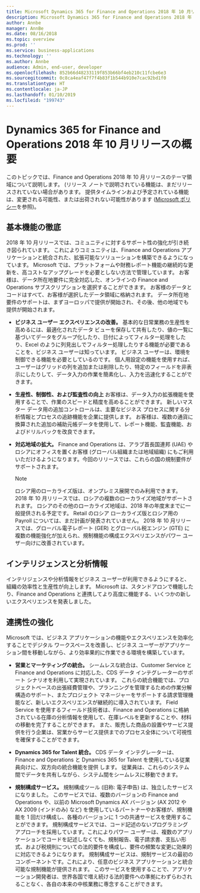 ```yaml
---
title: Microsoft Dynamics 365 for Finance and Operations 2018 年 10 月リリースの概要
description: Microsoft Dynamics 365 for Finance and Operations 2018 年 10 月リリースの概要
author: Annbe
manager: AnnBe
ms.date: 08/16/2018
ms.topic: overview
ms.prod: ''
ms.service: business-applications
ms.technology: ''
ms.author: Annbe
audience: Admin, end-user, developer
ms.openlocfilehash: 852b66d48233119f853b66bf4eb210c11fcbe6e3
ms.sourcegitcommit: 0c8ca4eaf47f7f4b83f1b544b910e7cac92bd1f0
ms.translationtype: HT
ms.contentlocale: ja-JP
ms.lasthandoff: 01/10/2019
ms.locfileid: "199743"
---
```

#  <a name="overview-of-dynamics-365-for-finance-and-operations-october-18-release"></a>Dynamics 365 for Finance and Operations 2018 年 10 月リリースの概要


このトピックでは、Finance and Operations 2018 年 10 月リリースのテーマ領域について説明します。 (リリース ノートで説明されている機能は、まだリリースされていない場合があります。 提供タイムラインおよび予定されている機能は、変更される可能性、または出荷されない可能性があります ([Microsoft ポリシー](https://go.microsoft.com/fwlink/p/?linkid=2007332)を参照)。

## <a name="focus-on-fundamentals"></a>基本機能の徹底

2018 年 10 月リリースでは、コミュニティに対するサポート性の強化が引き続き図られています。
これによりコミュニティは、Finance and Operations アプリケーションと統合された、拡張可能なソリューションを構築できるようになっています。 Microsoft では、プラットフォームや財務レポート機能の継続的な更新を、高コストなアップグレードを必要としない方法で管理しています。 お客様は、データ所在地要件に完全対応した、オンラインの Finance and Operations サブスクリプションを選択することができます。 お客様のデータとコードはすべて、お客様が選択したデータ領域に格納されます。 データ所在地要件のサポートは、まずヨーロッパで提供が開始され、その後、他の地域でも提供が開始されます。

-   **ビジネス ユーザー エクスペリエンスの改善。** 基本的な日常業務の生産性を高めるには、最適化されたデータ ビューを保存して共有したり、値の一覧に基づいてデータをグループ化したり、日付によってフィルター処理をしたり、Excel のように列見出しでフィルター処理したりする機能が必要であることを、ビジネス ユーザーは知っています。 ビジネス ユーザーは、環境を制御できる機能を必要としているのです。 個人用設定の機能を使用すれば、ユーザーはグリッドの列を追加または削除したり、特定のフィールドを非表示にしたりして、データ入力の作業を簡素化し、入力を迅速化することができます。

-   **生産性、制御性、および監査性の向上** お客様は、データ入力の拡張機能を使用することで、作業のスピードと精度を高めることができます。
    新しいマスター データ用の追加コントロールは、主要なビジネス プロセスに関する分析情報とプロセスの追跡機能を企業に提供します。 お客様は、複数の通貨に換算された追加の補助元帳データを使用して、レポート機能、監査機能、およびドリルバックを改良できます。

-   **対応地域の拡大。** Finance and Operations は、アラブ首長国連邦 (UAE) やロシアにオフィスを置くお客様 (グローバル組織または地域組織) にもご利用いただけるようになります。今回のリリースでは、これらの国の規制要件がサポートされます。 
    
    > [!NOTE]
    > ロシア用のローカライズ版は、オンプレミス展開でのみ利用できます。 2018 年 10 月リリースでは、ロシアの複数のローカライズ地域がサポートされます。 ロシアのその他のローカライズ地域は、2018 年の年度末までに一般提供される予定です。 Retail のロシア ローカライズ版とロシア用の Payroll については、まだ計画が発表されていません。 2018 年 10 月リリースでは、グローバル電子レポート (GER) とグローバル税エンジン (GTE) に複数の機能強化が加えられ、規制機能の構成エクスペリエンスがパワー ユーザー向けに改善されています。 

## <a name="intelligence-and-insights"></a>インテリジェンスと分析情報

インテリジェンスや分析情報をビジネス ユーザーが利用できるようにすると、組織の効率性と生産性が向上します。 Microsoft は、スタンドアロンで機能したり、Finance and Operations と連携してより高度に機能する、いくつかの新しいエクスペリエンスを発表しました。

## <a name="better-together"></a>連携性の強化

Microsoft では、ビジネス アプリケーションの機能やエクスペリエンスを効率化することでデジタル ワークスペースを改善し、ビジネス ユーザーがアプリケーション間を移動しながら、より効率果的に作業できる環境を構築しています。

-   **営業とマーケティングの統合。** シームレスな統合は、Customer Service と Finance and Operations に対応した、CDS データ インテグレーターのサポート シナリオを利用して実現されています。 これらの統合機能では、プロジェクトベースの出張経費管理や、プランニングを管理するための作業分解構造のサポート、またプロジェクト マネージャーをサポートする請求管理機能など、新しいエクスペリエンスが継続的に導入されています。 Field Service を使用するフィールド技術者は、Finance and Operations に格納されている在庫の分析情報を使用して、在庫レベルを更新することや、材料の移動を完了することができます。 また、販売した商品の設置やサービス提供を行う企業は、営業からサービス提供までのプロセス全体について可視性を確保することができます。

-   **Dynamics 365 for Talent 統合。** CDS データ インテグレーターは、Finance and Operations と Dynamics 365 for Talent を使用している従業員向けに、双方向の統合機能を提供 します。 従業員は、これらのシステム間でデータを共有しながら、システム間をシームレスに移動できます。

-   **規制構成サービス。** 規制構成ツール (旧称: 電子申告) は、独立したサービスになりました。 このサービスでは、複数のバージョンの Finance and Operations や、以前の Microsoft Dynamics AX バージョン (AX 2012 や AX 2009 (インドのみ) など) を使用しているパートナーやお客様が、規制機能を 1 回だけ構成し、各種のバージョンに 1 つの共通サービスを使用することができます。 規制構成サービスでは、コード記述のないプログラミング アプローチを採用しています。これによりパワー ユーザーは、複数のアプリケーションでコードを記述しなくても、規制報告、電子請求書、支払い形式、および税規則についての法的要件を構成し、要件の頻繁な変更に効果的に対応できるようになります。 規制構成サービスは、規制サービスの最初のコンポーネントです。これにより、任意のビジネス アプリケーションと統合可能な規制機能が提供されます。 このサービスを使用することで、アプリケーション開発者は、世界各国で増え続ける法的要件への準拠にわずらわされることなく、各自の本来の中核業務に専念することができます。
